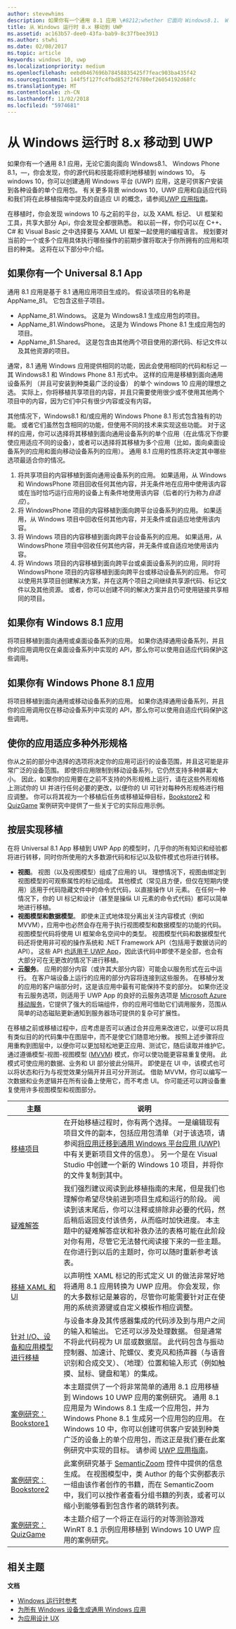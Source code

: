 ```yaml
---
author: stevewhims
description: 如果你有一个通用 8.1 应用 \#8212;whether 它面向 Windows8.1、 Windows Phone 8.1 还是同时 \#8212;then 你会发现，你的源代码和技能将顺利地移植到 windows 10。
title: 从 Windows 运行时 8.x 移动到 UWP
ms.assetid: ac163b57-dee0-43fa-bab9-8c37fbee3913
ms.author: stwhi
ms.date: 02/08/2017
ms.topic: article
keywords: windows 10, uwp
ms.localizationpriority: medium
ms.openlocfilehash: eebd0467696b78458835425f7feac903ba435f42
ms.sourcegitcommit: 144f5f127fc4fbd852f2f6780ef26054192d68fc
ms.translationtype: MT
ms.contentlocale: zh-CN
ms.lasthandoff: 11/02/2018
ms.locfileid: "5974681"
---
```

# <a name="move-from-windows-runtime-8x-to-uwp"></a>从 Windows 运行时 8.x 移动到 UWP


如果你有一个通用 8.1 应用，无论它面向面向 Windows8.1、 Windows Phone 8.1，—，你会发现，你的源代码和技能将顺利地移植到 windows 10。 与 windows 10，你可以创建通用 Windows 平台 (UWP) 应用，这是可供客户安装到各种设备的单个应用包。 有关更多背景 windows 10，UWP 应用和自适应代码和我们将在此移植指南中提及的自适应 UI 的概念，请参阅[UWP 应用指南](https://msdn.microsoft.com/library/windows/apps/dn894631)。

在移植时，你会发现 windows 10 与之前的平台，以及 XAML 标记、 UI 框架和工具，共享大部分 Api，你会发现全都很熟悉。 和以前一样，你仍可以在 C++、C# 和 Visual Basic 之中选择要与 XAML UI 框架一起使用的编程语言。 规划要对当前的一个或多个应用具体执行哪些操作的前期步骤将取决于你所拥有的应用和项目的种类。 这将在以下部分中介绍。

## <a name="if-you-have-a-universal-81-app"></a>如果你有一个 Universal 8.1 App

通用 8.1 应用是基于 8.1 通用应用项目生成的。 假设该项目的名称是 AppName\_81。 它包含这些子项目。

-   AppName\_81.Windows。 这是为 Windows8.1 生成应用包的项目。
-   AppName\_81.WindowsPhone。 这是为 Windows Phone 8.1 生成应用包的项目。
-   AppName\_81.Shared。 这是包含由其他两个项目使用的源代码、标记文件以及其他资源的项目。

通常，8.1 通用 Windows 应用提供相同的功能，因此会使用相同的代码和标记 — 其 Windows8.1 和 Windows Phone 8.1 形式中。 这样的应用是移植到面向通用设备系列 （并且可安装到种类最广泛的设备） 的单个 windows 10 应用的理想之选。 实际上，你将移植共享项目的内容，并且只需要使用很少或不使用其他两个项目中的内容，因为它们中只有很少内容或没有内容。

其他情况下，Windows8.1 和/或应用的 Windows Phone 8.1 形式包含独有的功能。 或者它们虽然包含相同的功能，但使用不同的技术来实现这些功能。 对于这样的应用，你可以选择将其移植到面向通用设备系列的单个应用（在此情况下你要使应用适应不同的设备），或者可以选择将其移植为多个应用（比如，面向桌面设备系列的应用和面向移动设备系列的应用）。 通用 8.1 应用的性质将决定其中哪些选项最适合你的情况。

1.  将共享项目的内容移植到面向通用设备系列的应用。 如果适用，从 Windows 和 WindowsPhone 项目回收任何其他内容，并无条件地在应用中使用该内容或在当时恰巧运行应用的设备上有条件地使用该内容（后者的行为称为*自适应*）。
2.  将 WindowsPhone 项目的内容移植到面向跨平台设备系列的应用。 如果适用，从 Windows 项目中回收任何其他内容，并无条件或自适应地使用该内容。
3.  将 Windows 项目的内容移植到面向跨平台设备系列的应用。 如果适用，从 WindowsPhone 项目中回收任何其他内容，并无条件或自适应地使用该内容。
4.  将 Windows 项目的内容移植到面向跨平台或桌面设备系列的应用，同时将 WindowsPhone 项目的内容移植到面向跨平台或移动设备系列的应用。 你可以使用共享项目创建解决方案，并在这两个项目之间继续共享源代码、标记文件以及其他资源。 或者，你可以创建不同的解决方案并且仍可使用链接共享相同的项目。

## <a name="if-you-have-a-windows-81-app"></a>如果你有 Windows 8.1 应用

将项目移植到面向通用或桌面设备系列的应用。 如果你选择通用设备系列，并且你的应用调用仅在桌面设备系列中实现的 API，那么你可以使用自适应代码保护这些调用。

## <a name="if-you-have-a-windows-phone-81-app"></a>如果你有 Windows Phone 8.1 应用

将项目移植到面向通用或移动设备系列的应用。 如果你选择通用设备系列，并且你的应用调用仅在移动设备系列中实现的 API，那么你可以使用自适应代码保护这些调用。

## <a name="adapting-your-app-to-multiple-form-factors"></a>使你的应用适应多种外形规格

你从之前的部分中选择的选项将决定你的应用可运行的设备范围，并且这可能是非常广泛的设备范围。 即使将应用限制到移动设备系列，它仍然支持多种屏幕大小。 因此，如果你的应用要在之前不支持的外形规格上运行，请在这些外形规格上测试你的 UI 并进行任何必要的更改，以便你的 UI 可针对每种外形规格进行相应调整。 你可以将其视为一个移植后任务或移植延伸目标，[Bookstore2](w8x-to-uwp-case-study-bookstore2.md) 和 [QuizGame](w8x-to-uwp-case-study-quizgame.md) 案例研究中提供了一些关于它的实际应用示例。

## <a name="approaching-porting-layer-by-layer"></a>按层实现移植

在将 Universal 8.1 App 移植到 UWP App 的模型时，几乎你的所有知识和经验都将进行转移，同时你所使用的大多数源代码和标记以及软件模式也将进行转移。

-   **视图**。 视图（以及视图模型）组成了应用的 UI。 理想情况下，视图由绑定到视图模型的可观察属性的标记组成。 其他模式（常见且方便，但仅在短期内使用）适用于代码隐藏文件中的命令式代码，以直接操作 UI 元素。 在任何一种情况下，你的 UI 标记和设计（甚至是操纵 UI 元素的命令式代码）都可以简单地进行移植。
-   **视图模型和数据模型**。 即使未正式地体现分离出关注内容模式（例如 MVVM），应用中也必然会存在用于执行视图模型和数据模型的功能的代码。 视图模型代码将使用 UI 框架命名空间中的类型。 视图模型代码和数据模型代码还将使用非可视的操作系统和 .NET Framework API（包括用于数据访问的 API）。 这些 API [也适用于 UWP App](https://msdn.microsoft.com/library/windows/apps/br211369)，因此该代码中即使不是全部，也会有大部分可在无更改的情况下进行移植。
-   **云服务**。 应用的部分内容（或许其大部分内容）可能会以服务形式在云中运行。 在客户端设备上运行的应用的部分内容将连接到这些服务。 在移植分发的应用的客户端部分时，这是该应用中最有可能保持不变的部分。 如果你还没有云服务选项，则适用于 UWP App 的良好的云服务选项是 [Microsoft Azure 移动服务](http://azure.microsoft.com/services/mobile-services/)，它提供了强大的后端组件，你的应用可借助它们调用服务，范围从简单的动态磁贴更新通知到服务器场可提供的复杂可扩展性。

在移植之前或移植过程中，应考虑是否可以通过合并应用来改进它，以便可以将具有类似目的的代码集中在图层中，而不是使它们随意地分散。 按照上述步骤将应用重构到图层中，以便你可以更加轻松地更正应用、测试它，随后读取并维护它。 通过遵循模型-视图-视图模型 ([MVVM](http://msdn.microsoft.com/magazine/dd419663.aspx)) 模式，你可以使功能更容易重复使用。 此模式可使应用的数据、业务和 UI 部分彼此分隔开。 即使是在 UI 中，该模式也可以将状态和行为与视觉效果分隔开并且可分开测试。 借助 MVVM，你可以编写一次数据和业务逻辑并在所有设备上使用它，而不考虑 UI。 你可能还可以跨设备重复使用许多视图模型和视图部分。

| 主题 | 说明 |
|-------|-------------|
| [移植项目](w8x-to-uwp-porting-to-a-uwp-project.md) | 在开始移植过程时，你有两个选择。 一是编辑现有项目文件的副本，包括应用包清单（对于该选项，请参阅[将应用迁移到通用 Windows 平台应用 (UWP)](https://msdn.microsoft.com/library/mt148501.aspx) 中有关更新项目文件的信息）。 另一个是在 Visual Studio 中创建一个新的 Windows 10 项目，并将你的文件复制到其中。 |
| [疑难解答](w8x-to-uwp-troubleshooting.md) | 我们强烈建议阅读到此移植指南的末尾，但是我们也理解你希望尽快前进到项目生成和运行的阶段。 阅读到该末尾后，你可以注释或排除非必要的代码，然后稍后返回支付该债务，从而临时加快进度。 本主题中的疑难解答症状和补救办法的表格可能在此阶段对你有用，尽管它无法替代阅读接下来的一些主题。 在你进行到以后的主题时，你可以随时重新参考该表。 |
| [移植 XAML 和 UI](w8x-to-uwp-porting-xaml-and-ui.md) | 以声明性 XAML 标记的形式定义 UI 的做法非常好地将通用 8.1 应用转换为 UWP 应用。 你会发现，你的大多数标记是兼容的，尽管你可能需要针对正在使用的系统资源键或自定义模板作相应调整。 |
| [针对 I/O、设备和应用模型进行移植](w8x-to-uwp-input-and-sensors.md) | 与设备本身及其传感器集成的代码涉及到与用户之间的输入和输出。 它还可以涉及处理数据。 但是通常不将此代码视为 UI 层或数据层。 此代码包含与振动控制器、加速计、陀螺仪、麦克风和扬声器（与语音识别和合成交叉）、（地理）位置和输入形式（例如触摸、鼠标、键盘和笔）的集成。 |
| [案例研究：Bookstore1](w8x-to-uwp-case-study-bookstore1.md) | 本主题提供了一个将非常简单的通用 8.1 应用移植到 Windows 10 UWP 应用的案例研究。 通用 8.1 应用是为 Windows 8.1 生成一个应用包，并为 Windows Phone 8.1 生成另一个应用包的应用。 在 Windows 10 中，你可以创建可供客户安装到种类广泛的设备上的单个应用包，而这正是我们要在此案例研究中实现的目标。 请参阅 [UWP 应用指南](https://msdn.microsoft.com/library/windows/apps/dn894631)。 |
| [案例研究：Bookstore2](w8x-to-uwp-case-study-bookstore2.md) | 此案例研究基于 [SemanticZoom](https://msdn.microsoft.com/library/windows/apps/hh702601) 控件中提供的信息生成。 在视图模型中，类 Author 的每个实例都表示一组由该作者创作的书籍，而在 SemanticZoom 中，我们可以按作者查看分组书籍的列表，或者可以缩小到能够看到包含作者的跳转列表。 |
| [案例研究：QuizGame](w8x-to-uwp-case-study-quizgame.md) | 本主题介绍了一个将正在运行的对等测验游戏 WinRT 8.1 示例应用移植到 Windows 10 UWP 应用的案例研究。 |

## <a name="related-topics"></a>相关主题

**文档**
* [Windows 运行时参考](https://msdn.microsoft.com/library/windows/apps/br211377)
* [为所有 Windows 设备生成通用 Windows 应用](http://go.microsoft.com/fwlink/p/?LinkID=397871)
* [为应用设计 UX](https://msdn.microsoft.com/library/windows/apps/hh767284)
